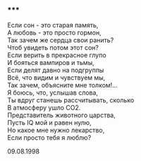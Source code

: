 ### \*\*\*

Если сон - это старая память,  
А любовь - это просто гормон,  
Так зачем же сердца свои ранить?  
Чтоб увидеть потом этот сон?  
Если верить в прекрасное глупо  
И бояться вампиров и тьмы,  
Если делят давно на подгруппы  
Всё, что видим и чувствуем мы,  
Так зачем, объясните мне толком!...  
Я боюсь, что, услышав слова,  
Ты вдруг станешь рассчитывать, сколько  
В атмосферу ушло СО2.  
Представитель животного царства,  
Пусть IQ мой и равен нулю,  
Но какое мне нужно лекарство,  
Если просто тебя я люблю?

09.08.1998
